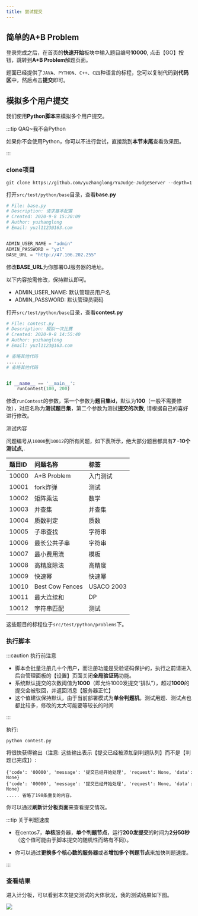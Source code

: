 ```yaml
---
title: 尝试提交
---
```


## 简单的A+B Problem
登录完成之后，在首页的**快速开始**板块中输入题目编号**10000**, 点击【GO】按钮，跳转到**A+B Problem**解题页面。

题面已经提供了`JAVA`、`PYTHON`、`C++`、`C`四种语言的标程，您可以复制代码到**代码区**中，然后点击**提交**即可。






## 模拟多个用户提交

我们使用**Python脚本**来模拟多个用户提交。

:::tip QAQ~我不会Python

如果你不会使用Python，你可以不进行尝试，直接跳到**本节末尾**查看效果图。 

:::

### clone项目

```shell
git clone https://github.com/yuzhanglong/YuJudge-JudgeServer --depth=1
```

打开`src/test/python/base`目录，查看**base.py**

```python
# File: base.py
# Description: 请求基本配置
# Created: 2020-9-8 15:20:09
# Author: yuzhanglong
# Email: yuzl1123@163.com


ADMIN_USER_NAME = "admin"
ADMIN_PASSWORD = "yzl"
BASE_URL = "http://47.106.202.255"
```

修改**BASE_URL**为你部署OJ服务器的地址。

以下内容按需修改，保持默认即可。

- ADMIN_USER_NAME: 默认管理员用户名
- ADMIN_PASSWORD:  默认管理员密码

打开`src/test/python/base`目录，查看**contest.py**

```python
# File: contest.py
# Description: 模拟一次比赛
# Created: 2020-9-8 14:55:40
# Author: yuzhanglong
# Email: yuzl1123@163.com

# 省略其他代码
.......
# 省略其他代码


if __name__ == '__main__':
    runContest(100, 200)
```

修改`runContest`的参数，第一个参数为**题目集id**，默认为**100**（一般不需要修改），对应名称为**测试题目集**，第二个参数为测试**提交的次数**, 请根据自己的喜好进行修改。



测试内容

问题编号从`10000`到`10012`的所有问题，如下表所示，绝大部分题目都具有**7 -10个测试点,**.

| 题目ID | 问题名称        | 标签       |
| :----- | :-------------- | :--------- |
| 10000  | A+B Problem     | 入门测试   |
| 10001  | fork炸弹        | 测试       |
| 10002  | 矩阵乘法        | 数学       |
| 10003  | 并查集          | 并查集     |
| 10004  | 质数判定        | 质数       |
| 10005  | 子串查找        | 字符串     |
| 10006  | 最长公共子串    | 字符串     |
| 10007  | 最小费用流      | 模板       |
| 10008  | 高精度除法      | 高精度     |
| 10009  | 快速幂          | 快速幂     |
| 10010  | Best Cow Fences | USACO 2003 |
| 10011  | 最大连续和      | DP         |
| 10012  | 字符串匹配      | 测试       |
这些题目的标程位于`src/test/python/problems`下。



### 执行脚本

:::caution 执行前注意

- 脚本会批量注册几十个用户，而注册功能是受验证码保护的，执行之前请进入后台管理面板的【设置】页面关闭**全局验证码**功能。
- 系统默认提交的次数阈值为**1000**（即允许1000发提交“排队”），超过**1000**的提交会被驳回，并返回消息【服务器正忙】
- 这个值建议保持默认，由于当前部署模式为**单台判题机**，测试用题、测试点也都比较多，修改的太大可能要等较长的时间

:::

执行:

```shell
python contest.py
```

将很快获得输出（注意: 这些输出表示【提交已经被添加到判题队列】而不是【判题已完成】）:

```shell
{'code': '00000', 'message': '提交已经开始处理', 'request': None, 'data': None}
{'code': '00000', 'message': '提交已经开始处理', 'request': None, 'data': None}
..... 省略了198条重复的内容。
```

你可以通过**刷新计分板页面**来查看提交情况。



:::tip  关于判题速度

- 在centos7，**单核**服务器，**单个判题节点**，运行**200发提交**的时间为**2分50秒**（这个值可能由于脚本提交的随机性而略有不同）。

- 你可以通过**更换多个核心数的服务器**或者**增加多个判题节点**来加快判题速度。

:::

### 查看结果

进入计分板，可以看到本次提交测试的大体状况，我的测试结果如下图。


![](http://cdn.yuzzl.top/score_board.png)